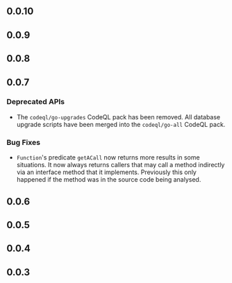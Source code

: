 ## 0.0.10

## 0.0.9

## 0.0.8

## 0.0.7

### Deprecated APIs

* The `codeql/go-upgrades` CodeQL pack has been removed. All database upgrade scripts have been merged into the `codeql/go-all` CodeQL pack.

### Bug Fixes

* `Function`'s predicate `getACall` now returns more results in some situations. It now always returns callers that may call a method indirectly via an interface method that it implements. Previously this only happened if the method was in the source code being analysed.

## 0.0.6

## 0.0.5

## 0.0.4

## 0.0.3
